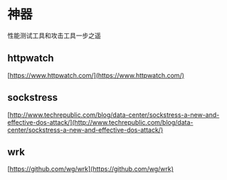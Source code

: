 # 神器
性能测试工具和攻击工具一步之遥

## httpwatch
[https://www.httpwatch.com/](https://www.httpwatch.com/)

## sockstress

[http://www.techrepublic.com/blog/data-center/sockstress-a-new-and-effective-dos-attack/](http://www.techrepublic.com/blog/data-center/sockstress-a-new-and-effective-dos-attack/)

## wrk
[https://github.com/wg/wrk](https://github.com/wg/wrk)
